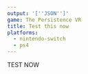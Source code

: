 ```yaml
---
output: '[''JSON'']'
game: The Persistence VR
title: Test this now
platforms:
  - nintendo-switch
  - ps4
---
```

TEST NOW
